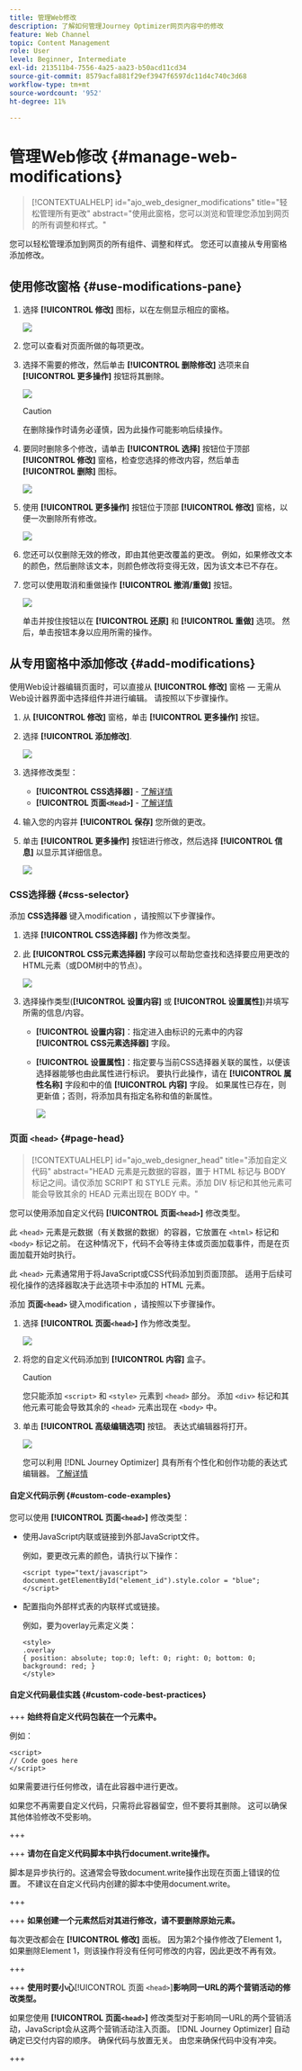 ```yaml
---
title: 管理Web修改
description: 了解如何管理Journey Optimizer网页内容中的修改
feature: Web Channel
topic: Content Management
role: User
level: Beginner, Intermediate
exl-id: 213511b4-7556-4a25-aa23-b50acd11cd34
source-git-commit: 8579acfa881f29ef3947f6597dc11d4c740c3d68
workflow-type: tm+mt
source-wordcount: '952'
ht-degree: 11%

---
```


# 管理Web修改 {#manage-web-modifications}

>[!CONTEXTUALHELP]
>id="ajo_web_designer_modifications"
>title="轻松管理所有更改"
>abstract="使用此窗格，您可以浏览和管理您添加到网页的所有调整和样式。"

您可以轻松管理添加到网页的所有组件、调整和样式。 您还可以直接从专用窗格添加修改。

## 使用修改窗格 {#use-modifications-pane}

1. 选择 **[!UICONTROL 修改]** 图标，以在左侧显示相应的窗格。

   ![](assets/web-designer-modifications-pane.png)

1. 您可以查看对页面所做的每项更改。

1. 选择不需要的修改，然后单击 **[!UICONTROL 删除修改]** 选项来自 **[!UICONTROL 更多操作]** 按钮将其删除。

   ![](assets/web-designer-modifications-delete.png)

   >[!CAUTION]
   >
   >在删除操作时请务必谨慎，因为此操作可能影响后续操作。

1. 要同时删除多个修改，请单击 **[!UICONTROL 选择]** 按钮位于顶部 **[!UICONTROL 修改]** 窗格，检查您选择的修改内容，然后单击 **[!UICONTROL 删除]** 图标。

   ![](assets/web-designer-modifications-select-delete.png)

1. 使用 **[!UICONTROL 更多操作]** 按钮位于顶部 **[!UICONTROL 修改]** 窗格，以便一次删除所有修改。

   ![](assets/web-designer-delete-modifications.png)

1. 您还可以仅删除无效的修改，即由其他更改覆盖的更改。 例如，如果修改文本的颜色，然后删除该文本，则颜色修改将变得无效，因为该文本已不存在。

1. 您可以使用取消和重做操作 **[!UICONTROL 撤消/重做]** 按钮。

   ![](assets/web-designer-undo-redo.png)

   单击并按住按钮以在 **[!UICONTROL 还原]** 和 **[!UICONTROL 重做]** 选项。 然后，单击按钮本身以应用所需的操作。

## 从专用窗格中添加修改 {#add-modifications}

使用Web设计器编辑页面时，可以直接从 **[!UICONTROL 修改]** 窗格 — 无需从Web设计器界面中选择组件并进行编辑。 请按照以下步骤操作。

1. 从 **[!UICONTROL 修改]** 窗格，单击 **[!UICONTROL 更多操作]** 按钮。

1. 选择 **[!UICONTROL 添加修改]**.

   ![](assets/web-designer-add-modification.png)

1. 选择修改类型：

   * **[!UICONTROL CSS选择器]** - [了解详情](#css-selector)
   * **[!UICONTROL 页面`<Head>`]** - [了解详情](#page-head)

1. 输入您的内容并 **[!UICONTROL 保存]** 您所做的更改。

1. 单击 **[!UICONTROL 更多操作]** 按钮进行修改，然后选择 **[!UICONTROL 信息]** 以显示其详细信息。

   ![](assets/web-designer-add-modification-info.png)

### CSS选择器 {#css-selector}

添加 **CSS选择器** 键入modification ，请按照以下步骤操作。

1. 选择 **[!UICONTROL CSS选择器]** 作为修改类型。

1. 此 **[!UICONTROL CSS元素选择器]** 字段可以帮助您查找和选择要应用更改的HTML元素（或DOM树中的节点）。 <!--specify the desired CSS element that you want to modify.-->

   ![](assets/web-designer-add-modification-css.png)

1. 选择操作类型(**[!UICONTROL 设置内容]** 或 **[!UICONTROL 设置属性]**)并填写所需的信息/内容。

   * **[!UICONTROL 设置内容]**：指定进入由标识的元素中的内容 **[!UICONTROL CSS元素选择器]** 字段。

   * **[!UICONTROL 设置属性]**：指定要与当前CSS选择器关联的属性，以便该选择器能够也由此属性进行标识。 要执行此操作，请在 **[!UICONTROL 属性名称]** 字段和中的值 **[!UICONTROL 内容]** 字段。 如果属性已存在，则更新值；否则，将添加具有指定名称和值的新属性。

     ![](assets/web-designer-add-modification-css-attribute.png)

### 页面 `<head>` {#page-head}

>[!CONTEXTUALHELP]
>id="ajo_web_designer_head"
>title="添加自定义代码"
>abstract="HEAD 元素是元数据的容器，置于 HTML 标记与 BODY 标记之间。请仅添加 SCRIPT 和 STYLE 元素。添加 DIV 标记和其他元素可能会导致其余的 HEAD 元素出现在 BODY 中。"

您可以使用添加自定义代码 **[!UICONTROL 页面`<head>`]** 修改类型。

此 `<head>` 元素是元数据（有关数据的数据）的容器，它放置在 `<html>` 标记和 `<body>` 标记之前。 在这种情况下，代码不会等待主体或页面加载事件，而是在页面加载开始时执行。

此 `<head>` 元素通常用于将JavaScript或CSS代码添加到页面顶部。 适用于后续可视化操作的选择器取决于此选项卡中添加的 HTML 元素。

添加 **页面`<head>`** 键入modification ，请按照以下步骤操作。

1. 选择 **[!UICONTROL 页面`<head>`]** 作为修改类型。

   ![](assets/web-designer-add-modification-head-type.png)

1. 将您的自定义代码添加到 **[!UICONTROL 内容]** 盒子。

   >[!CAUTION]
   >
   >您只能添加 `<script>` 和 `<style>` 元素到 `<head>` 部分。 添加 `<div>` 标记和其他元素可能会导致其余的 `<head>` 元素出现在 `<body>` 中。

1. 单击 **[!UICONTROL 高级编辑选项]** 按钮。 表达式编辑器将打开。

   ![](assets/web-designer-add-modification-head-advanced.png)

   您可以利用 [!DNL Journey Optimizer] 具有所有个性化和创作功能的表达式编辑器。 [了解详情](../personalization/personalization-build-expressions.md)

#### 自定义代码示例 {#custom-code-examples}

您可以使用 **[!UICONTROL 页面`<head>`]** 修改类型：

* 使用JavaScript内联或链接到外部JavaScript文件。

  例如，要更改元素的颜色，请执行以下操作：

  ```
  <script type="text/javascript">
  document.getElementById("element_id").style.color = "blue";
  </script>
  ```

* 配置指向外部样式表的内联样式或链接。

  例如，要为overlay元素定义类：

  ```
  <style>
  .overlay
  { position: absolute; top:0; left: 0; right: 0; bottom: 0; background: red; }
  </style>
  ```

#### 自定义代码最佳实践 {#custom-code-best-practices}

+++ **始终将自定义代码包装在一个元素中。**

例如：

```
<script>
// Code goes here
</script>
```

如果需要进行任何修改，请在此容器中进行更改。

如果您不再需要自定义代码，只需将此容器留空，但不要将其删除。 这可以确保其他体验修改不受影响。

+++

+++ **请勿在自定义代码脚本中执行document.write操作。**

脚本是异步执行的。这通常会导致document.write操作出现在页面上错误的位置。 不建议在自定义代码内创建的脚本中使用document.write。

+++

+++ **如果创建一个元素然后对其进行修改，请不要删除原始元素。**

每次更改都会在 **[!UICONTROL 修改]** 面板。 因为第2个操作修改了Element 1，如果删除Element 1，则该操作将没有任何可修改的内容，因此更改不再有效。

+++

+++ **使用时要小心**[!UICONTROL &#x200B;页面 `<head>`]**影响同一URL的两个营销活动的修改类型。**

如果您使用 **[!UICONTROL 页面`<head>`]** 修改类型对于影响同一URL的两个营销活动，JavaScript会从这两个营销活动注入页面。 [!DNL Journey Optimizer] 自动确定已交付内容的顺序。 确保代码与放置无关。 由您来确保代码中没有冲突。

+++
